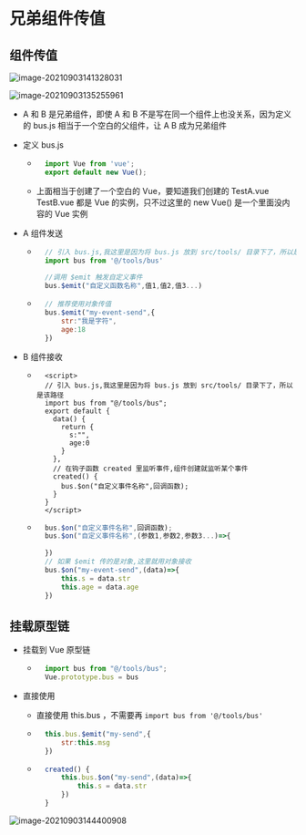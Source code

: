 # 兄弟组件传值

## 组件传值

![image-20210903141328031](https://attach.blog.wen7.online/image-20210903141328031.png)

![image-20210903135255961](https://attach.blog.wen7.online/image-20210903135255961.png)

- A 和 B 是兄弟组件，即使 A 和 B 不是写在同一个组件上也没关系，因为定义的 bus.js 相当于一个空白的父组件，让 A B 成为兄弟组件

- 定义 bus.js

    - ```js
        import Vue from 'vue';
        export default new Vue();
        ```
        
    - 上面相当于创建了一个空白的 Vue，要知道我们创建的 TestA.vue  TestB.vue  都是 Vue 的实例，只不过这里的 new Vue() 是一个里面没内容的 Vue 实例

- A 组件发送

    - ```js
        // 引入 bus.js,我这里是因为将 bus.js 放到 src/tools/ 目录下了，所以是该路径
        import bus from '@/tools/bus'
        
        //调用 $emit 触发自定义事件
        bus.$emit("自定义函数名称",值1,值2,值3...)
        ```

    - ```js
        // 推荐使用对象传值
        bus.$emit("my-event-send",{
        	str:"我是字符",
            age:18
        })
        ```

- B 组件接收

    - ```vue
        <script>
        // 引入 bus.js,我这里是因为将 bus.js 放到 src/tools/ 目录下了，所以是该路径
        import bus from "@/tools/bus";
        export default {
          data() {
            return {
              s:"",
              age:0
            }
          },
          // 在钩子函数 created 里监听事件,组件创建就监听某个事件
          created() {
            bus.$on("自定义事件名称",回调函数);
          }
        }
        </script>
        ```
    
    - ```js
        bus.$on("自定义事件名称",回调函数);
        bus.$on("自定义事件名称",(参数1,参数2,参数3...)=>{
            
        })
        // 如果 $emit 传的是对象,这里就用对象接收
        bus.$on("my-event-send",(data)=>{
            this.s = data.str
            this.age = data.age
        })
        ```



## 挂载原型链

- 挂载到 Vue 原型链

    - ```js
        import bus from "@/tools/bus";
        Vue.prototype.bus = bus
        ```

- 直接使用

    - 直接使用 this.bus ，不需要再 `import bus from '@/tools/bus'`

    - ```js
        this.bus.$emit("my-send",{
            str:this.msg
        })
        ```

    - ```js
        created() {
            this.bus.$on("my-send",(data)=>{
                this.s = data.str
            })
        }
        ```

![image-20210903144400908](https://attach.blog.wen7.online/image-20210903144400908.png)

